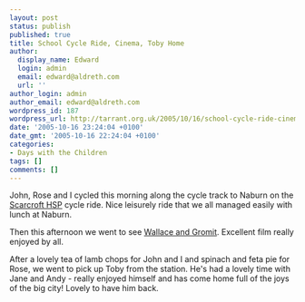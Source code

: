 ```yaml
---
layout: post
status: publish
published: true
title: School Cycle Ride, Cinema, Toby Home
author:
  display_name: Edward
  login: admin
  email: edward@aldreth.com
  url: ''
author_login: admin
author_email: edward@aldreth.com
wordpress_id: 187
wordpress_url: http://tarrant.org.uk/2005/10/16/school-cycle-ride-cinema-toby-home/
date: '2005-10-16 23:24:04 +0100'
date_gmt: '2005-10-16 22:24:04 +0100'
categories:
- Days with the Children
tags: []
comments: []
---
```

<p>John, Rose and I cycled this morning along the cycle track to Naburn on the <a href="http://www.scarcrofthsp.org.uk/">Scarcroft HSP</a> cycle ride.  Nice leisurely ride that we all managed easily with lunch at Naburn.</p>
<p>Then this afternoon we went to see <a href="http://www.wallaceandgromit.com">Wallace and Gromit</a>.  Excellent film really enjoyed by all.</p>
<p>After a lovely tea of lamb chops for John and I and spinach and feta pie for Rose, we went to pick up Toby from the station.  He's had a lovely time with Jane and Andy - really enjoyed himself and has come home full of the joys of the big city!  Lovely to have him back.</p>
